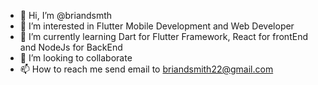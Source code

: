 - 👋 Hi, I’m @briandsmth
- 👀 I’m interested in Flutter Mobile Development and Web Developer
- 🌱 I’m currently learning Dart for Flutter Framework, React for frontEnd and NodeJs for BackEnd
- 💞️ I’m looking to collaborate
- 📫 How to reach me send email to briandsmith22@gmail.com



